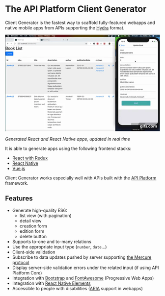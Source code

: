 # The API Platform Client Generator

Client Generator is the fastest way to scaffold fully-featured webapps and native mobile apps from APIs supporting the [Hydra](http://www.hydra-cg.com/) format.

![Screencast](images/demo.gif)

*Generated React and React Native apps, updated in real time* 

It is able to generate apps using the following frontend stacks:

* [React with Redux](react.md)
* [React Native](react-native.md)
* [Vue.js](vuejs.md)

Client Generator works especially well with APIs built with the [API Platform](https://api-platform.com) framework.

## Features

* Generate high-quality ES6:
  * list view (with pagination)
  * detail view
  * creation form
  * edition form
  * delete button
* Supports to-one and to-many relations
* Use the appropriate input type (`number`, `date`...)
* Client-side validation
* Subscribe to data updates pushed by server supporting [the Mercure protocol](https://mercure.rocks)
* Display server-side validation errors under the related input (if using API Platform Core)
* Integration with [Bootstrap](https://getbootstrap.com/) and [FontAwesome](https://fontawesome.com/) (Progressive Web Apps)
* Integration with [React Native Elements](https://react-native-training.github.io/react-native-elements/)
* Accessible to people with disabilities ([ARIA](https://www.w3.org/WAI/intro/aria) support in webapps)
